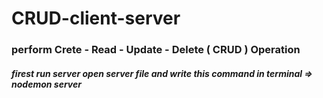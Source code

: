 # CRUD-client-server
### perform Crete - Read - Update - Delete ( CRUD ) Operation
##### firest run server open server file and write this command in terminal => nodemon server
